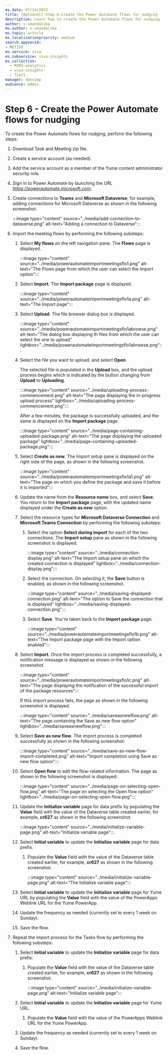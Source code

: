 ```yaml
---
ms.date: 07/14/2022
title: (Optional) Step 6-Create the Power Automate flows for nudging
description: Learn how to create the Power Automate flows for nudging
author: v-smandalika
ms.author: v-smandalika
ms.topic: article
ms.localizationpriority: medium 
search.appverid:
- MET150
ms.service: viva 
ms.subservice: viva-insights
ms.collection:
  - M365-analytics
  - viva-insights
  - Tier1
manager: dansimp
audience: Admin
---
```


# Step 6 - Create the Power Automate flows for nudging

To create the Power Automate flows for nudging, perform the following steps:
1. Download Task and Meeting zip file.
1. Create a service account (as needed).
1. Add the service account as a member of the Yume content administrator security role.
1. Sign in to Power Automate by launching the URL https://powerautomate.microsoft.com.
1. Create connections to **Teams** and **Microsoft Dataverse**, for example, adding connections for Microsoft Dataverse as shown in the following screenshot.

   :::image type="content" source="../media/add-connection-to-dataverse.png" alt-text="Adding a connection to Dataverse":::

1. Import the meeting flows by performing the following substeps:
    1. Select **My flows** on the left navigation pane. The **Flows** page is displayed.
    
       :::image type="content" source="../media/powerautomateimportmeetingsflo1.png" alt-text="The Flows page from which the user can select the Import option":::

    1. Select **Import**. The **Import package** page is displayed.
    
       :::image type="content" source="../media/powerautomateimportmeetingsflo1a.png" alt-text="The Import page":::

    1.  Select **Upload**. The file browser dialog box is displayed.
    
        :::image type="content" source="../media/powerautomateimportmeetingsflo1abrowse.png" alt-text="The dialog box displaying th files from which the user can select the one to upload" lightbox="../media/powerautomateimportmeetingsflo1abrowse.png":::

    1. Select the file you want to upload, and select **Open**.
    
       The selected file is populated in the **Upload** box, and the upload process begins which is indicated by the button changing from **Upload** to **Uploading**.

       :::image type="content" source="../media/uploading-process-commencement.png" alt-text="The page displaying the in-progress upload process" lightbox="../media/uploading-process-commencement.png":::

       After a few minutes, the package is successfully uploaded, and the same is displayed on the **Import package** page.

       :::image type="content" source="../media/page-containing-uploaded-package.png" alt-text="The page displaying the uploaded package" lightbox="../media/page-containing-uploaded-package.png":::
     
    1. Select **Create as new**. The Import setup pane is displayed on the right side of the page, as shown in the following screenshot.
    
       :::image type="content" source="../media/powerautomateimportmeetingsflo1a1.png" alt-text="The page on which you define the package and save it before it is imported":::

    1. Update the name from the **Resource name** box, and select **Save**. You return to the **Import package** page, with the updated name displayed under the **Create as new** option.
    1. Select the resource types for **Microsoft Dataverse Connection** and **Microsoft Teams Connection** by performing the following substeps:
        1. Select the option **Select during import** for each of the two connections.
           The **Import setup** pane as shown in the following screenshot is displayed.

           :::image type="content" source="../media/connection-display.png" alt-text="The Import setup pane on which the created connection is displayed" lightbox="../media/connection-display.png":::

        1. Select the connection. On selecting it, the **Save** button is enabled, as shown in the following screenshot.
        
           :::image type="content" source="../media/saving-displayed-connection.png" alt-text="The option to Save the connection that is displayed" lightbox="../media/saving-displayed-connection.png":::

        1. Select **Save**. You're taken back to the **Import package** page.

           :::image type="content" source="../media/powerautomateimportmeetingsflo1b.png" alt-text="The Import package page with the Import option enabled":::  

    1. Select **Import**. Once the import process is completed successfully, a notification message is displayed as shown in the following screenshot.
   
       :::image type="content" source="../media/powerautomateimportmeetingsflo1c.png" alt-text="The page displaying the notification of the successful import of the package resources":::

       If this import process fails, the page as shown in the following screenshot is displayed.

       :::image type="content" source="../media/saveasnewflow.png" alt-text="The page containing the Save as new flow option" lightbox="../media/saveasnewflow.png":::
           
    1. Select **Save as new flow**. The import process is completed successfully as shown in the following screenshot:
    
       :::image type="content" source="../media/save-as-new-flow-import-completed.png" alt-text="Import completion using Save as new flow option":::
         
    1. Select **Open flow** to edit the flow-related information. The page as shown in the following screenshot is displayed:
    
       :::image type="content" source="../media/page-on-selecting-open-flow.png" alt-text="The page on selecting the Open flow option" lightbox="../media/page-on-selecting-open-flow.png":::
       
    1. Update the **Initialize variable** page for data prefix by populating the **Value** field with the value of the Dataverse table created earlier, for example, **cr627** as shown in the following screenshot.
      
       :::image type="content" source="../media/initialize-variable-page.png" alt-text="Initialize variable page":::

    1. Select **Initial variable** to update the **Initialize variable** page for data prefix.
        1. Populate the **Value** field with the value of the Dataverse table created earlier, for example, **cr627** as shown in the following screenshot.
        
           :::image type="content" source="../media/initialize-variable-page.png" alt-text="The Initialize variable page":::

    1. Select **Initial variable** to update the **Initialize variable** page for Yume URL by populating the **Value** field with the value of the PowerApps Weblink URL for the Yume PowerApp.
    1. Update the frequency as needed (currently set to every 1 week on Sunday).
    1. Save the flow.
1. Repeat the import process for the Tasks flow by performing the following substeps:
    1. Select **Initial variable** to update the **Initialize variable** page for data prefix:
        1. Populate the **Value** field with the value of the Dataverse table created earlier, for example, **cr627** as shown in the following screenshot.
        
           :::image type="content" source="../media/initialize-variable-page.png" alt-text="Initialize variable page":::

    1. Select **Initial variable** to update the **Initialize variable** page for Yume URL.
        1. Populate the **Value** field with the value of the PowerApps Weblink URL for the Yume PowerApp.
    1. Update the frequency as needed (currently set to every 1 week on Sunday).
    1. Save the flow.
